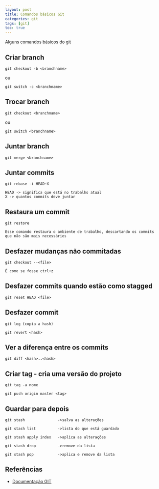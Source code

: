 ```yaml
---
layout: post
title: Comandos básicos Git
categories: git
tags: [git]
toc: true
---
```


Alguns comandos básicos do git

## Criar branch

    git checkout -b <branchname>

ou

    git switch -c <branchname>

## Trocar branch

    git checkout <branchname>

ou

    git switch <branchname>

## Juntar branch

    git merge <branchname>

## Juntar commits

    git rebase -i HEAD~X
    
    HEAD -> significa que está no trabalho atual
    X -> quantos commits deve juntar

## Restaura um commit

    git restore

    Esse comando restaura o ambiente de trabalho, descartando os commits que não são mais necessários

## Desfazer mudanças não commitadas

    git checkout --<file>

    É como se fosse ctrl+z

## Desfazer commits quando estão como stagged

    git reset HEAD <file>

## Desfazer commit

    git log (copia a hash)

    git revert <hash>

## Ver a diferença entre os commits

    git diff <hash>..<hash>

## Criar tag - cria uma versão do projeto

    git tag -a nome

    git push origin master <tag>

## Guardar para depois

    git stash               ->salva as alterações

    git stash list          ->lista do que está guardado

    git stash apply index   ->aplica as alterações

    git stash drop          ->remove da lista

    git stash pop           ->aplica e remove da lista

## Referências

* [Documentação GIT](https://git-scm.com/)